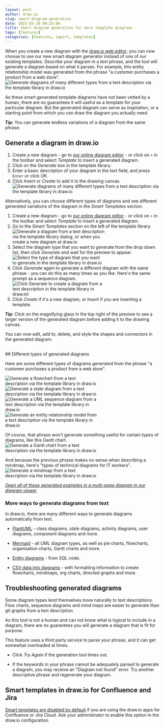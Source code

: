 ```yaml
---
layout: post
author: draw.io
slug: smart-diagram-generation
date: 2023-03-20 09:24:00
title: Smart diagram generation for more template diagrams
tags: [features]
categories: [features, import, templates]
---
```


When you create a new diagram with the [draw.io web editor](https://app.diagrams.net), you can now choose to use our new smart diagram generator instead of one of our existing templates. Describe your diagram in a text phrase, and the tool will generate a diagram based on what it parses. For example, this entity relationship model was generated from the phrase "a customer purchases a product from a web store".
<br /><img src="/assets/img/blog/diagram-generator-template-library.png" style="width=100%;max-width:500px;height:auto;" alt="Generate diagrams of many different types from a text description via the template library in draw.io">

As these smart generated template diagrams have not been vetted by a human, there are no guarantees it will useful as a template for your particular diagram. But the generated diagram can serve as inspiration, or a starting point from which you can draw the diagram you actually need.

**Tip:** You can generate endless variations of a diagram from the same phrase.

## Generate a diagram in draw.io

1. Create a new diagram - go to [our online diagram editor](https://app.diagrams.net) - or click on ``+`` in the toolbar and select _Template_ to insert a generated diagram.
2. Click on the _Generate_ box in the template library. 
3. Enter a basic description of your diagram in the text field, and press ``Enter`` or click _OK_.
4. Click _Insert_ or _Create_ to add it to the drawing canvas. 
<br /><img src="/assets/img/blog/diagram-generator-template-library.gif" style="width=100%;max-width:500px;height:auto;" alt="Generate diagrams of many different types from a text description via the template library in draw.io">

Alternatively, you can choose different types of diagrams and see different generated variations of the diagram in the _Smart Templates_ section. 
1. Create a new diagram - go to [our online diagram editor](https://app.diagrams.net) - or click on ``+`` in the toolbar and select _Template_ to insert a generated diagram.
2. Go to the _Smart Templates_ section on the left of the template library.
<br /><img src="/assets/img/blog/template-library-diagram-generator.png" style="width=100%;max-width:300px;height:auto;" alt="Generate a diagram from a text description via the template library dialog, or when you create a new diagram at draw.io">
1. Select the diagram type that you want to generate from the drop down list, then click _Generate_ and wait for the preview to appear. 
<br /><img src="/assets/img/blog/diagram-generator-select-type.png" style="width=100%;max-width:300px;height:auto;" alt="Select the type of diagram that you want to generate in the template library in draw.io">
1. Click _Generate_ again to generate a different diagram with the same phrase - you can do this as many times as you like. Here's the same prompt as a sequence diagram.
<br /><img src="/assets/img/blog/diagram-generator-generate.png" style="width=100%;max-width:300px;height:auto;" alt="Click Generate to create a diagram from a text description in the template library in draw.iot">
1. Click _Create_ if it's a new diagram, or _Insert_ if you are inserting a template.

**Tip:** Click on the magnifying glass in the top right of the preview to see a larger version of the generated diagram before adding it to the drawing canvas. 

You can now edit, add to, delete, and style the shapes and connectors in the generated diagram.

<br />
## Different types of generated diagrams

Here are some different types of diagrams generated from the phrase "a customer purchases a product from a web store".

<img src="/assets/img/blog/diagram-generator-flow.png" style="width=100%;max-width:300px;height:auto;" alt="Generate a flowchart from a text description via the template library in draw.io"> 
<img src="/assets/img/blog/diagram-generator-state.png" style="width=100%;max-width:300px;height:auto;" alt="Generate a state diagram from a text description via the template library in draw.io">
<br /><img src="/assets/img/blog/diagram-generator-sequence.png" style="width=100%;max-width:300px;height:auto;" alt="Generate a UML sequence diagram from a text description via the template library in draw.io"> 
<img src="/assets/img/blog/diagram-generator-er.png" style="width=100%;max-width:300px;height:auto;" alt="Generate an entity relationship model from a text description via the template library in draw.io">

Of course, that phrase won't generate something useful for certain types of diagrams, like this Gantt chart. 
<br /><img src="/assets/img/blog/diagram-generator-gantt.png" style="width=100%;max-width:300px;height:auto;" alt="Generate a Gantt chart from a text description via the template library in draw.io">

And because the previous phrase makes no sense when describing a mindmap, here's "types of technical diagrams for IT workers".
<br /><img src="/assets/img/blog/diagram-generator-mindmap.png" style="width=100%;max-width:300px;height:auto;" alt="Generate a mindmap from a text description via the template library in draw.io">

[_Open all of these generated examples in a multi-page diagram in our diagram viewer_](https://viewer.diagrams.net/?lightbox=1&highlight=0000ff&edit=_blank&page=0&layers=1&nav=1&title=#Uhttps%3A%2F%2Fraw.githubusercontent.com%2Fjgraph%2Fdrawio-diagrams%2Fdev%2Fblog%2Fsmart-generated-diagrams-examples.drawio)

### More ways to generate diagrams from text

In draw.io, there are many different ways to generate diagrams automatically from text.

* [PlantUML](/blog/plantuml.html) - class diagrams, state diagrams, activity diagrams, user diagrams, component diagrams and more. 
  
* [Mermaid](/blog/mermaid-diagrams.html) - all UML diagram types, as well as pie charts, flowcharts, organisation charts, Gantt charts and more. 
  
* [Entity diagrams](/blog/insert-sql.html) - from SQL code.
  
* [CSV data into diagrams](/blog/insert-from-csv.html) - with formatting information to create flowcharts, mindmaps, org charts, directed graphs and more.


## Troubleshooting generated diagrams

Some diagram types lend themselves more naturally to text descriptions. Flow charts, sequence diagrams and mind maps are easier to generate than git graphs from a text description. 

As this tool is not a human and can not know what is logical to include in a diagram, there are no guarantees you will generate a diagram that is fit for purpose.

This feature uses a third party service to parse your phrase, and it can get somewhat overloaded at times. 

* Click _Try Again_ if the generation tool times out.
  
* If the keywords in your phrase cannot be adequately parsed to generate a diagram, you may receive an "Diagram not found" error. Try another descriptive phrase and regenerate your diagram.

## Smart templates in draw.io for Confluence and Jira

[Smart templates are disabled by default](/doc/faq/confluence-cloud-enable-smart-templates.html) if you are using the draw.io apps for Confluence or Jira Cloud. Ask your administrator to enable  this option in the draw.io configuration.